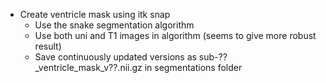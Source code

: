 * Create ventricle mask using itk snap
	* Use the snake segmentation algorithm
	* Use both uni and T1 images in algorithm (seems to give more robust result)
	* Save continuously updated versions as sub-??_ventricle_mask_v??.nii.gz in segmentations folder
